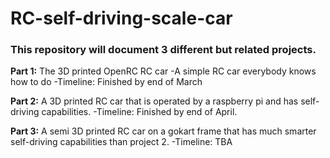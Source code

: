# RC-self-driving-scale-car

<h3>This repository will document 3 different but related projects.</h3>

<b>Part 1:</b> The 3D printed OpenRC RC car
  -A simple RC car everybody knows how to do
  -Timeline: Finished by end of March
  
<b>Part 2:</b> A 3D printed RC car that is operated by a raspberry pi and has self-driving capabilities. 
  -Timeline: Finished by end of April. 

<b>Part 3:</b> A semi 3D printed RC car on a gokart frame that has much smarter self-driving capabilities than project 2. 
  -Timeline: TBA
